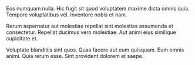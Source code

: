 Eos numquam nulla. Hic fugit sit quod voluptatem maxime dicta omnis quia. Tempore voluptatibus vel. Inventore nobis et nam.
 Rerum aspernatur aut molestiae repellat sint molestias assumenda et consectetur. Repellat ducimus vero molestiae. Aut animi eius similique cupiditate et.
 Voluptate blanditiis sint quos. Quas facere aut eum quisquam. Eum omnis animi. Quia rerum esse. Sint provident dolorem et saepe.